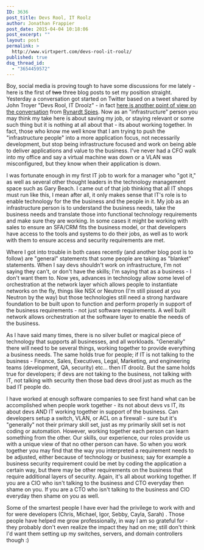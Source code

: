 ```yaml
---
ID: 3636
post_title: Devs Rool, IT Roolz
author: Jonathan Frappier
post_date: 2015-04-04 10:18:06
post_excerpt: ""
layout: post
permalink: >
  http://www.virtxpert.com/devs-rool-it-roolz/
published: true
dsq_thread_id:
  - "3654459572"
---
```

Boy, social media is proving tough to have some discussions for me lately - here is the first of <del>two</del> three blog posts to set my position straight. Yesterday a conversation got started on Twitter based on a tweet shared by John Troyer "Devs Rool, IT Droolz" - in fact <a href="http://www.virtualvcp.com/news/210-gathering-my-thoughts-devs-rool-it-droolz" target="_blank">here is another point of view on the conversation</a> from <a href="https://twitter.com/rynardtspies" target="_blank">Rynardt Spies</a>. Now as an "infrastructure" person you may think my take here is about saving my job, or staying relevant or some such thing but it is nothing at all about that - its about working together. In fact, those who know me well know that I am trying to push the "infrastructure people" into a more application focus, not necessarily development, but stop being infrastructure focused and work on being able to deliver applications and value to the business. I've never had a CFO walk into my office and say a virtual machine was down or a VLAN was misconfigured, but they know when their application is down.

I was fortunate enough in my first IT job to work for a manager who "got it," as well as several other thought leaders in the technology management space such as Gary Beach. I came out of that job thinking that all IT shops must run like this, I mean after all, it only makes sense that IT's role is to enable technology for the the business and the people in it. My job as an infrastructure person is to understand the business needs, take the business needs and translate those into functional technology requirements and make sure they are working. In some cases it might be working with sales to ensure an SFA/CRM fits the business model, or that developers have access to the tools and systems to do their jobs, as well as to work with them to ensure access and security requirements are met.

Where I got into trouble in both cases recently (and another blog post is to follow) are "general" statements that some people are taking as "blanket" statements. When I say devs shouldn't work on infrastructure, I'm not saying they can't, or don't have the skills; I'm saying that as a business - I don't want them to. Now yes, advances in technology allow some level of orchestration at the network layer which allows people to instantiate networks on the fly, things like NSX or Neutron (I'm still pissed at you Neutron by the way) but those technologies still need a strong hardware foundation to be built upon to function and perform properly in support of the business requirements - not just software requirements. A well built network allows orchestration at the software layer to enable the needs of the business.

As I have said many times, there is no silver bullet or magical piece of technology that supports all businesses, and all workloads. "Generally" there will need to be several things, working together to provide everything a business needs. The same holds true for people; if IT is not talking to the business - Finance, Sales, Executives, Legal, Marketing, and engineering teams (development, QA, security) etc... then IT droolz. But the same holds true for developers; if devs are not taking to the business, not talking with IT, not talking with security then those bad devs drool just as much as the bad IT people do.

I have worked at enough software companies to see first hand what can be accomplished when people work together - its not about devs vs IT, its about devs AND IT working together in support of the business. Can developers setup a switch, VLAN, or ACL on a firewall - sure but it's "generally" not their primary skill set, just as my primarily skill set is not coding or automation. However, working together each person can learn something from the other. Our skills, our experience, our roles provide us with a unique view of that no other person can have. So when you work together you may find that the way you interpreted a requirement needs to be adjusted, either because of technology or business; say for example a business security requirement could be met by coding the application a certain way, but there may be other requirements on the business that require additional layers of security. Again, it's all about working together. If you are a CIO who isn't talking to the business and CTO everyday then shame on you. If you are a CTO who isn't talking to the business and CIO everyday then shame on you as well.

Some of the smartest people I have ever had the privilege to work with and for were developers (Chris, Michael, Igor, Sebby, Cayla, Sarah) . Those people have helped me grow professionally, in way I am so grateful for - they probably don't even realize the impact they had on me; still don't think I'd want them setting up my switches, servers, and domain controllers though :)